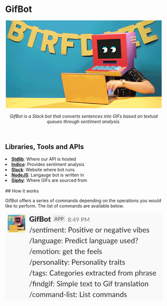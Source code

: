 # GifBot

<p align="center"><img src="giphy.gif" alt="Smiley face"></p>
<p align="center"><i>GifBot is a Slack bot that converts sentences into GIFs based on textual queues through sentiment analysis.</i></p>
<br>

## Libraries, Tools and APIs
   
<li><b><a href="https://stdlib.com/">Stdlib</a></b>: Where our API is hosted</li>
<li><b><a href="https://indico.io/">Indico</a></b>: Provides sentiment analysis</li>
<li><b><a href="https://slack.com/">Slack</a></b>: Website where bot runs</li>
<li><b><a href="https://nodejs.org/en/">NodeJS</a></b>: Langauge bot is written in</li>
<li><b><a href="https://giphy.com/">Giphy</a></b>: Where GIFs are sourced from</li>
<br>
## How it works
<p>GifBot offers a series of commands depending on the operations you would like to perform. The list of commands are available below.</p>
<img src="list.jpeg" alt="list.jpeg">
